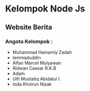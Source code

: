 # Kelompok Node Js
## Website Berita
### Angota Kelompok : 
- Muhammad Hamamiy Zadah
- Iemmaduddin
- Alfan Marcel Mulyawan
- Ridwan Caesar R.K.B
- Adam
- Ulfi Mustatiq Abidatul I.
- Inda Khoirun Nisak
